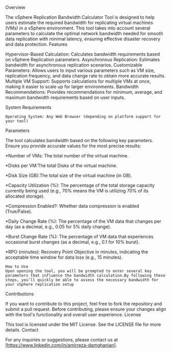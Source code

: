 Overview

The vSphere Replication Bandwidth Calculator Tool is designed to help users estimate the required bandwidth for replicating virtual machines (VMs) in a vSphere environment. This tool takes into account several parameters to calculate the optimal network bandwidth needed for smooth data replication with minimal latency, ensuring effective disaster recovery and data protection.
Features

Hypervisor-Based Calculation: Calculates bandwidth requirements based on vSphere Replication parameters.
    Asynchronous Replication: Estimates bandwidth for asynchronous replication scenarios.
    Customizable Parameters: Allows users to input various parameters such as VM size, replication frequency, and data change rate to obtain more accurate results.
    Multiple VM Support: Supports calculations for multiple VMs at once, making it easier to scale up for larger environments.
    Bandwidth Recommendations: Provides recommendations for minimum, average, and maximum bandwidth requirements based on user inputs.

System Requirements

    Operating System: Any Web Browser (depending on platform support for your tool)

Parameters

The tool calculates bandwidth based on the following key parameters. Ensure you provide accurate values for the most precise results:

*Number of VMs: The total number of the virtual machine.

*Disks per VM:The total Disks of the virtual machine.

*Disk Size (GB):The total size of the virtual machine (in GB).

*Capacity Utilization (%): The percentage of the total storage capacity currently being used (e.g., 70% means the VM is utilizing 70% of its allocated storage).

*Compression Enabled?: Whether data compression is enabled (True/False).

*Daily Change Rate (%): The percentage of the VM data that changes per day (as a decimal, e.g., 0.05 for 5% daily change).

*Burst Change Rate (%): The percentage of VM data that experiences occasional burst changes (as a decimal, e.g., 0.1 for 10% burst).

*RPO (minutes): Recovery Point Objective in minutes, indicating the acceptable time window for data loss (e.g., 15 minutes).

    How to Use
    Upon opening the tool, you will be prompted to enter several key parameters that influence the bandwidth calculation.By following these steps, you’ll quickly be able to assess the necessary bandwidth for your vSphere replication setup 

Contributions

If you want to contribute to this project, feel free to fork the repository and submit a pull request. Before contributing, please ensure your changes align with the tool's functionality and overall user experience.
License

This tool is licensed under the MIT License. See the LICENSE file for more details.
Contact

For any inquiries or suggestions, please contact us at [https://www.linkedin.com/in/amirreza-damghanian].
